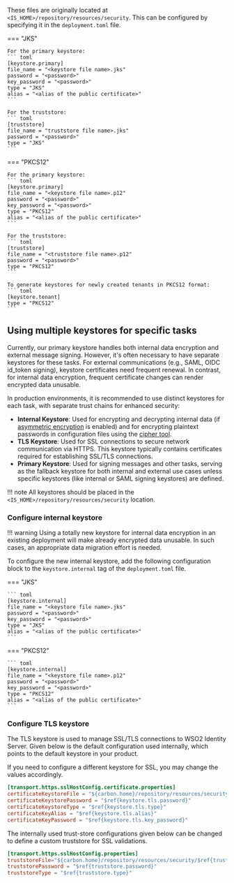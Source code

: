 These files are originally located at `<IS_HOME>/repository/resources/security`. This can be configured by specifying it in the `deployment.toml` file.

=== "JKS"

    For the primary keystore:
    ``` toml
    [keystore.primary]
    file_name = "<keystore file name>.jks"
    password = "<password>"
    key_password = "<password>"
    type = "JKS"
    alias = "<alias of the public certificate>"
    ```

    For the truststore:
    ``` toml
    [truststore]
    file_name = "truststore file name>.jks"
    password = "<password>"
    type = "JKS"
    ```

=== "PKCS12"

    For the primary keystore:
    ``` toml
    [keystore.primary]
    file_name = "<keystore file name>.p12"
    password = "<password>"
    key_password = "<password>"
    type = "PKCS12"
    alias = "<alias of the public certificate>"
    ```

    For the truststore:
    ``` toml
    [truststore]
    file_name = "<truststore file name>.p12"
    password = "<password>"
    type = "PKCS12"
    ```

    To generate keystores for newly created tenants in PKCS12 format:
    ``` toml
    [keystore.tenant]
    type = "PKCS12"
    ```

## Using multiple keystores for specific tasks

Currently, our primary keystore handles both internal data encryption and external message signing. However, it's often necessary to have separate keystores for these tasks. For external communications (e.g., SAML, OIDC id_token signing), keystore certificates need frequent renewal. In contrast, for internal data encryption, frequent certificate changes can render encrypted data unusable.

In production environments, it is recommended to use distinct keystores for each task, with separate trust chains for enhanced security:

- **Internal Keystore**: Used for encrypting and decrypting internal data (if [asymmetric encryption]({{base_path}}/deploy/security/asymmetric-encryption) is enabled) and for encrypting plaintext passwords in configuration files using the [cipher tool]({{base_path}}/deploy/security/encrypt-passwords-with-cipher-tool).
- **TLS Keystore**: Used for SSL connections to secure network communication via HTTPS. This keystore typically contains certificates required for establishing SSL/TLS connections.
- **Primary Keystore**: Used for signing messages and other tasks, serving as the fallback keystore for both internal and external use cases unless specific keystores (like internal or SAML signing keystores) are defined.

!!! note 
    All keystores should be placed in the `<IS_HOME>/repository/resources/security` location.

### Configure internal keystore

!!! warning
    Using a totally new keystore for internal data encryption in an existing deployment will make already encrypted data unusable. In such cases, an appropriate data migration effort is needed.


To configure the new internal keystore, add the following configuration block to the `keystore.internal` tag of the `deployment.toml` file.

=== "JKS"

    ``` toml
    [keystore.internal]
    file_name = "<keystore file name>.jks"
    password = "<password>"
    key_password = "<password>"
    type = "JKS"
    alias = "<alias of the public certificate>"
    ```

=== "PKCS12"

    ``` toml
    [keystore.internal]
    file_name = "<keystore file name>.p12"
    password = "<password>"
    key_password = "<password>"
    type = "PKCS12"
    alias = "<alias of the public certificate>"
    ```

### Configure TLS keystore

The TLS keystore is used to manage SSL/TLS connections to WSO2 Identity Server. Given below is the default configuration used internally, which points to the default keystore in your product.

If you need to configure a different keystore for SSL, you may change the values accordingly.

```toml 
[transport.https.sslHostConfig.certificate.properties]
certificateKeystoreFile = "${carbon.home}/repository/resources/security/$ref{keystore.tls.file_name}"
certificateKeystorePassword = "$ref{keystore.tls.password}"
certificateKeystoreType = "$ref{keystore.tls.type}"
certificateKeyAlias = "$ref{keystore.tls.alias}"
certificateKeyPassword = "$ref{keystore.tls.key_password}"
```
  
The internally used trust-store configurations given below can be changed to define a custom truststore for SSL validations.

```toml
[transport.https.sslHostConfig.properties]
truststoreFile="${carbon.home}/repository/resources/security/$ref{truststore.file_name}"
truststorePassword = "$ref{truststore.password}"
truststoreType = "$ref{truststore.type}"
```
